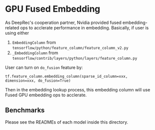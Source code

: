 # GPU Fused Embedding

As DeepRec's cooperation partner, Nvidia provided fused embedding-related ops to acclerate performance in embedding. Basically, if user is using either

1. `EmbeddingColumn` from `tensorflow/python/feature_column/feature_column_v2.py`
2. `_EmbeddingColumn` from `tensorflow/contrib/layers/python/layers/feature_column.py`

User can turn on `do_fusion` feature by:

```
tf.feature_column.embedding_column(sparse_id_column=xxx, dimension=xxx, do_fusion=True)
```

Then in the embedding lookup process, this embedding column will use Fused GPU embedding ops to acclerate.

## Benchmarks

Please see the READMEs of each model inside this directory.
